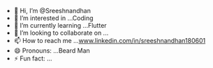 - 👋 Hi, I’m @Sreeshnandhan
- 👀 I’m interested in ...Coding
- 🌱 I’m currently learning ...Flutter
- 💞️ I’m looking to collaborate on ... 
- 📫 How to reach me ...www.linkedin.com/in/sreeshnandhan180601
- 😄 Pronouns: ...Beard Man
- ⚡ Fun fact: ...

<!---
Sreeshnandhan/Sreeshnandhan is a ✨ special ✨ repository because its `README.md` (this file) appears on your GitHub profile.
You can click the Preview link to take a look at your changes.
--->

